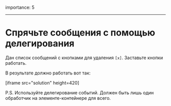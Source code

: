importance: 5

---

# Спрячьте сообщения с помощью делегирования

Дан список сообщений с кнопками для удаления `[x]`. Заставьте кнопки работать.

В результате должно работать вот так:

[iframe src="solution" height=420]

P.S. Используйте делегирование событий. Должен быть лишь один обработчик на элементе-контейнере для всего.
